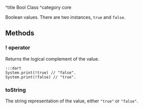 ^title Bool Class
^category core

Boolean values. There are two instances, `true` and `false`.

## Methods

### **!** operator

Returns the logical complement of the value.

    :::dart
    System.print(!true) // "false".
    System.print(!false) // "true".

### toString

The string representation of the value, either `"true"` or `"false"`.
